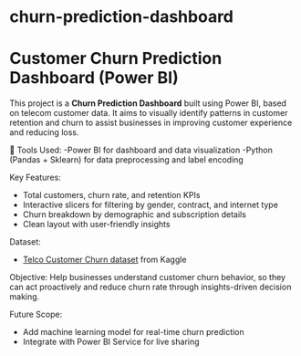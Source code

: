 # churn-prediction-dashboard
# Customer Churn Prediction Dashboard (Power BI)

This project is a **Churn Prediction Dashboard** built using Power BI, based on telecom customer data. It aims to visually identify patterns in customer retention and churn to assist businesses in improving customer experience and reducing loss.

🔧 Tools Used:
-Power BI for dashboard and data visualization
-Python (Pandas + Sklearn) for data preprocessing and label encoding

 Key Features:
- Total customers, churn rate, and retention KPIs
- Interactive slicers for filtering by gender, contract, and internet type
- Churn breakdown by demographic and subscription details
- Clean layout with user-friendly insights

 Dataset:
- [Telco Customer Churn dataset](https://www.kaggle.com/datasets/blastchar/telco-customer-churn) from Kaggle

Objective:
Help businesses understand customer churn behavior, so they can act proactively and reduce churn rate through insights-driven decision making.

 Future Scope:
- Add machine learning model for real-time churn prediction
- Integrate with Power BI Service for live sharing

